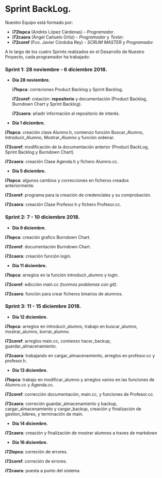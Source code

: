 # Sprint BackLog.

Nuestro Equipo está formado por:
- **i72lopca** (Andrés López Cárdenas) - _Programador_.
- **i72caora** (Ángel Cañuelo Ortiz) - _Programador_ y _Tester_.
- **i72coref** (Fco. Javier Córdoba Rey) - _SCRUM MASTER_  y _Programador_.


A lo largo de los cuatro Sprints realizados en el Desarrollo de Nuestro Proyecto, cada programador ha trabajado:

### Sprint 1: 28 noviembre - 6 diciembre 2018.
 - **Día 28 noviembre.**
 
   **i7lopca**: correciones Product Backlog y Sprint Backlog. 
   
   **i72coref**: creación: **repositorio** y documentación (Product Backlog, Burndown Chart y Sprint Backlog).
   
   **i72caora**: añadir información al repositorio de interés.
   
  - **Día 1 diciembre.**
  
   **i7lopca**: creación clase Alumno.h, comienzo función Buscar_Alumno, Introducir_Alumno, Mostrar_Alumno y  función ordenar.
   
   **i72coref**: modificación de la documentación anterior (Product BackLog, Sprint Backlog y Burndown Chart).
   
   **i72caora**: creación Clase Agenda.h y fichero Alumno.cc.
   
  - **Día 5 diciembre.**
  
   **i7lopca**: algunos cambios y correcciones en ficheros creados anteriormente.
   
   **i72coref**: programa para la creación de credenciales y su comprobación. 
   
   **i72caora**: creación Clase Profesor.h y fichero Profesor.cc.
   

### Sprint 2: 7 - 10 diciembre 2018.
   - **Día 9 diciembre.**
   
   **i7lopca**: creación grafico Burndown Chart.
   
   **i72coref**: documentación Burndown Chart.
   
   **i72caora**: creación función login.
   
   - **Día 11 diciembre.**
   
   **i7lopca**: arreglos en la función introducir_alumno y login.
   
   **i72coref**: edicción main.cc _(tuvimos problemas con git)_.
   
   **i72caora**: función para crear ficheros binarios de alumnos.
   
 
### Sprint 3: 11 - 15 diciembre 2018.

   - **Día 12 diciembre.**
   
   **i7lopca**: arreglos en introducir_alumno, trabajo en buscar_alumno, mostrar_alumno, borrar_alumno.
   
   **i72coref**: arreglos main.cc, comienzo hacer_backup, guardar_almacenamiento.
   
   **i72caora**: trabajando en cargar_almacenamiento, arreglos en profesor.cc y profesor.h.
   
   - **Día 13 diciembre.**
   
   **i7lopca**: trabajo en modificar_alumno y arreglos varios en las funciones de Alumno.cc y Agenda.cc.
   
   **i72coref**: corrección documentación, main.cc, y funciones de Profesor.cc.
   
   **i72caora**: correción guardar_almacenamiento y backup, cargar_almacenamiento y cargar_backup, creación y finalización de  gestion_lideres, y terminación de main.
   
   - **Día 14 diciembre.**
   
   **i72caora**: creación y finalización de mostrar alumnos a traves de markdown
   
   - **Día 16 diciembre.**
   
   **i72lopca**: correción de errores.
   
   **i72coref**: correción de errores.
   
   **i72caora**: puesta a punto del sistema.
   
   
   
